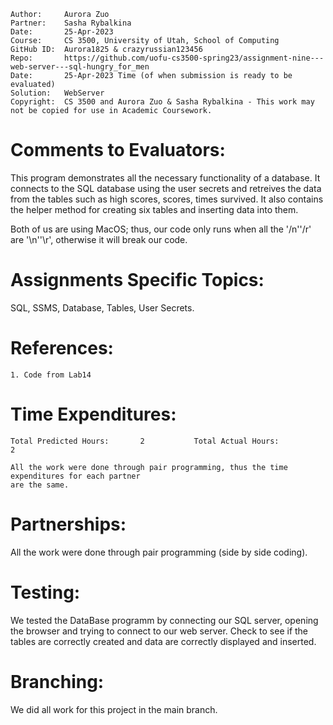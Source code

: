 ```
Author:     Aurora Zuo
Partner:    Sasha Rybalkina
Date:       25-Apr-2023
Course:     CS 3500, University of Utah, School of Computing
GitHub ID:  Aurora1825 & crazyrussian123456
Repo:       https://github.com/uofu-cs3500-spring23/assignment-nine---web-server---sql-hungry_for_men
Date:       25-Apr-2023 Time (of when submission is ready to be evaluated)
Solution:   WebServer
Copyright:  CS 3500 and Aurora Zuo & Sasha Rybalkina - This work may not be copied for use in Academic Coursework.
```

# Comments to Evaluators:

This program demonstrates all the necessary functionality of a database. It connects to the SQL database 
using the user secrets and retreives the data from the tables such as high scores, scores, times survived.
It also contains the helper method for creating six tables and inserting data into them.

Both of us are using MacOS; thus, our code only runs when all the '/n''/r' are '\n''\r', otherwise it will break 
our code. 

# Assignments Specific Topics:

SQL, SSMS, Database, Tables, User Secrets.

# References:

    1. Code from Lab14

# Time Expenditures:

    Total Predicted Hours:       2           Total Actual Hours:           2

    All the work were done through pair programming, thus the time expenditures for each partner
    are the same.

# Partnerships:

All the work were done through pair programming (side by side coding).

# Testing:

We tested the DataBase programm by connecting our SQL server, opening the browser and trying to 
connect to our web server. Check to see if the tables are correctly created and data are correctly 
displayed and inserted.

# Branching:

We did all work for this project in the main branch.

